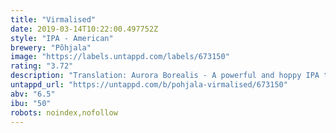 ```yaml
---
title: "Virmalised"
date: 2019-03-14T10:22:00.497752Z
style: "IPA - American"
brewery: "Põhjala"
image: "https://labels.untappd.com/labels/673150"
rating: "3.72"
description: "Translation: Aurora Borealis - A powerful and hoppy IPA that uses a blend of American hops, giving the beer a fresh citrus and grapefruit punch."
untappd_url: "https://untappd.com/b/pohjala-virmalised/673150"
abv: "6.5"
ibu: "50"
robots: noindex,nofollow
---
```

